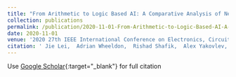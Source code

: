 ```yaml
---
title: "From Arithmetic to Logic Based AI: A Comparative Analysis of Neural Networks and Tsetlin Machine"
collection: publications
permalink: /publication/2020-11-01-From-Arithmetic-to-Logic-Based-AI-A-Comparative-Analysis-of-Neural-Networks-and-Tsetlin-Machine
date: 2020-11-01
venue: '2020 27th IEEE International Conference on Electronics, Circuits and Systems (ICECS)'
citation: ' Jie Lei,  Adrian Wheeldon,  Rishad Shafik,  Alex Yakovlev,  Ole-Christoffer Granmo, &quot;From Arithmetic to Logic Based AI: A Comparative Analysis of Neural Networks and Tsetlin Machine.&quot; 2020 27th IEEE International Conference on Electronics, Circuits and Systems (ICECS), 2020.'
---
```

Use [Google Scholar](https://scholar.google.com/scholar?q=From+Arithmetic+to+Logic+Based+AI:+A+Comparative+Analysis+of+Neural+Networks+and+Tsetlin+Machine){:target="_blank"} for full citation
